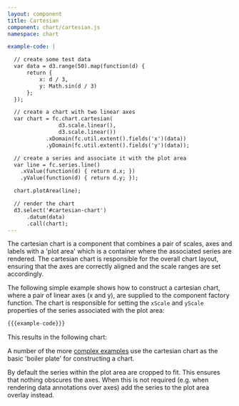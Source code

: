 ```yaml
---
layout: component
title: Cartesian
component: chart/cartesian.js
namespace: chart

example-code: |

  // create some test data
  var data = d3.range(50).map(function(d) {
      return {
          x: d / 3,
          y: Math.sin(d / 3)
      };
  });

  // create a chart with two linear axes
  var chart = fc.chart.cartesian(
                d3.scale.linear(),
                d3.scale.linear())
            .xDomain(fc.util.extent().fields('x')(data))
            .yDomain(fc.util.extent().fields('y')(data));

  // create a series and associate it with the plot area
  var line = fc.series.line()
    .xValue(function(d) { return d.x; })
    .yValue(function(d) { return d.y; });

  chart.plotArea(line);

  // render the chart
  d3.select('#cartesian-chart')
      .datum(data)
      .call(chart);
---
```


The cartesian chart is a component that combines a pair of scales, axes and labels with a 'plot area' which is a container where the associated series are rendered. The cartesian chart is responsible for the overall chart layout, ensuring that the axes are correctly aligned and the scale ranges are set accordingly.

The following simple example shows how to construct a cartesian chart, where a pair of linear axes (x and y), are supplied to the component factory function. The chart is responsible for setting the `xScale` and `yScale` properties of the series associated with the plot area:

```js
{{{example-code}}}
```

This results in the following chart:

<div id="cartesian-chart"> </div>
<script type="text/javascript">
(function() {
  {{{example-code}}}
}());
</script>

A number of the more [complex examples](/examples) use the cartesian chart as the basic 'boiler plate' for constructing a chart.

By default the series within the plot area are cropped to fit. This ensures that nothing obscures the axes. When this is not required (e.g. when rendering data annotations over axes) add the series to the plot area overlay instead.
